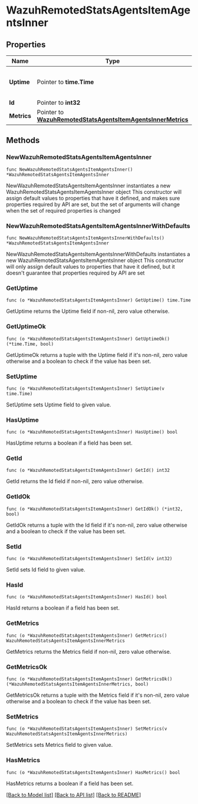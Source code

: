 # WazuhRemotedStatsAgentsItemAgentsInner

## Properties

Name | Type | Description | Notes
------------ | ------------- | ------------- | -------------
**Uptime** | Pointer to **time.Time** | When the count of the metrics started | [optional] 
**Id** | Pointer to **int32** | Agent ID | [optional] 
**Metrics** | Pointer to [**WazuhRemotedStatsAgentsItemAgentsInnerMetrics**](WazuhRemotedStatsAgentsItemAgentsInnerMetrics.md) |  | [optional] 

## Methods

### NewWazuhRemotedStatsAgentsItemAgentsInner

`func NewWazuhRemotedStatsAgentsItemAgentsInner() *WazuhRemotedStatsAgentsItemAgentsInner`

NewWazuhRemotedStatsAgentsItemAgentsInner instantiates a new WazuhRemotedStatsAgentsItemAgentsInner object
This constructor will assign default values to properties that have it defined,
and makes sure properties required by API are set, but the set of arguments
will change when the set of required properties is changed

### NewWazuhRemotedStatsAgentsItemAgentsInnerWithDefaults

`func NewWazuhRemotedStatsAgentsItemAgentsInnerWithDefaults() *WazuhRemotedStatsAgentsItemAgentsInner`

NewWazuhRemotedStatsAgentsItemAgentsInnerWithDefaults instantiates a new WazuhRemotedStatsAgentsItemAgentsInner object
This constructor will only assign default values to properties that have it defined,
but it doesn't guarantee that properties required by API are set

### GetUptime

`func (o *WazuhRemotedStatsAgentsItemAgentsInner) GetUptime() time.Time`

GetUptime returns the Uptime field if non-nil, zero value otherwise.

### GetUptimeOk

`func (o *WazuhRemotedStatsAgentsItemAgentsInner) GetUptimeOk() (*time.Time, bool)`

GetUptimeOk returns a tuple with the Uptime field if it's non-nil, zero value otherwise
and a boolean to check if the value has been set.

### SetUptime

`func (o *WazuhRemotedStatsAgentsItemAgentsInner) SetUptime(v time.Time)`

SetUptime sets Uptime field to given value.

### HasUptime

`func (o *WazuhRemotedStatsAgentsItemAgentsInner) HasUptime() bool`

HasUptime returns a boolean if a field has been set.

### GetId

`func (o *WazuhRemotedStatsAgentsItemAgentsInner) GetId() int32`

GetId returns the Id field if non-nil, zero value otherwise.

### GetIdOk

`func (o *WazuhRemotedStatsAgentsItemAgentsInner) GetIdOk() (*int32, bool)`

GetIdOk returns a tuple with the Id field if it's non-nil, zero value otherwise
and a boolean to check if the value has been set.

### SetId

`func (o *WazuhRemotedStatsAgentsItemAgentsInner) SetId(v int32)`

SetId sets Id field to given value.

### HasId

`func (o *WazuhRemotedStatsAgentsItemAgentsInner) HasId() bool`

HasId returns a boolean if a field has been set.

### GetMetrics

`func (o *WazuhRemotedStatsAgentsItemAgentsInner) GetMetrics() WazuhRemotedStatsAgentsItemAgentsInnerMetrics`

GetMetrics returns the Metrics field if non-nil, zero value otherwise.

### GetMetricsOk

`func (o *WazuhRemotedStatsAgentsItemAgentsInner) GetMetricsOk() (*WazuhRemotedStatsAgentsItemAgentsInnerMetrics, bool)`

GetMetricsOk returns a tuple with the Metrics field if it's non-nil, zero value otherwise
and a boolean to check if the value has been set.

### SetMetrics

`func (o *WazuhRemotedStatsAgentsItemAgentsInner) SetMetrics(v WazuhRemotedStatsAgentsItemAgentsInnerMetrics)`

SetMetrics sets Metrics field to given value.

### HasMetrics

`func (o *WazuhRemotedStatsAgentsItemAgentsInner) HasMetrics() bool`

HasMetrics returns a boolean if a field has been set.


[[Back to Model list]](../README.md#documentation-for-models) [[Back to API list]](../README.md#documentation-for-api-endpoints) [[Back to README]](../README.md)


